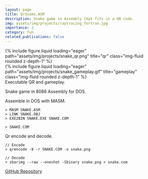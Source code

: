 ```yaml
---
layout: page
title: QrSnake.ASM
description: Snake game in Assembly that fits in a QR code.
img: assets/img/projects/raytracing_fortran.jpg
importance: 2
category: fun
related_publications: false
---
```


<div class="row">
    <div class="col-sm mt-3 mt-md-0">
        {% include figure.liquid loading="eager" path="assets/img/projects/snake_qr.png" title="qr" class="img-fluid rounded z-depth-1" %}
    </div>
    <div class="col-sm mt-3 mt-md-0">
        {% include figure.liquid loading="eager" path="assets/img/projects/snake_gameplay.gif" title="gameplay" class="img-fluid rounded z-depth-1" %}
    </div>
</div>
<div class="caption">
    Executable QR and gameplay.
</div>

Snake game in 8086 Assembly for DOS.

Assemble in DOS with MASM.
```
> MASM SNAKE.ASM
> LINK SNAKE.OBJ
> EXE2BIN SNAKE.EXE SNAKE.COM

> SNAKE.COM
```

Qr encode and decode.
```
// Encode
> qrencode -8 -r SNAKE.COM -o snake.png

// Decode
> zbarimg --raw --oneshot -Sbinary snake.png > snake.com
```


<a href="https://github.com/A713F3/QrSnake.ASM" target="_blank">
    <i class="fab fa-github"></i>
    GitHub Repository
</a>

